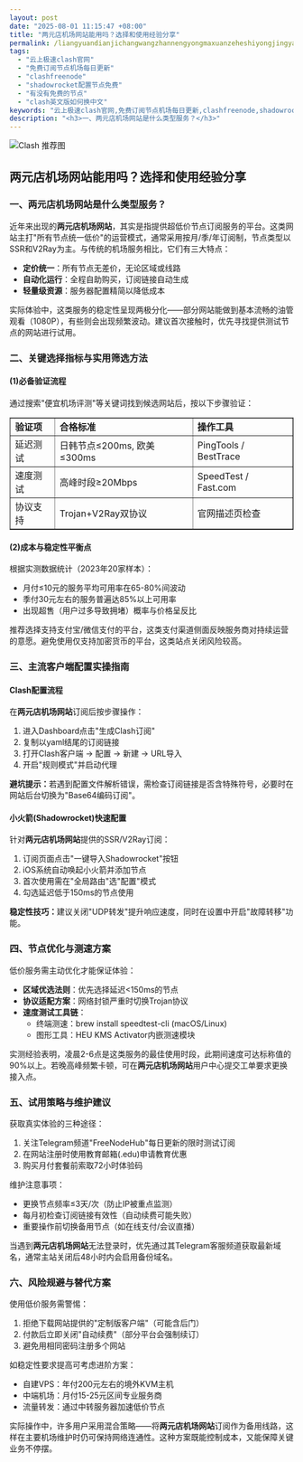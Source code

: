 ```yaml
---
layout: post
date: "2025-08-01 11:15:47 +08:00"
title: "两元店机场网站能用吗？选择和使用经验分享"
permalink: /liangyuandianjichangwangzhannengyongmaxuanzeheshiyongjingyanfenxiang/
tags:
  - "云上极速clash官网"
  - "免费订阅节点机场每日更新"
  - "clashfreenode"
  - "shadowrocket配置节点免费"
  - "有没有免费的节点"
  - "clash英文版如何换中文"
keywords: "云上极速clash官网,免费订阅节点机场每日更新,clashfreenode,shadowrocket配置节点免费,有没有免费的节点,clash英文版如何换中文"
description: "<h3>一、两元店机场网站是什么类型服务？</h3>"
---
```


![Clash 推荐图](https://clashjd.github.io/assets/img/免费节点订阅.png)

## 两元店机场网站能用吗？选择和使用经验分享

<h3>一、两元店机场网站是什么类型服务？</h3>
<p>近年来出现的<strong>两元店机场网站</strong>，其实是指提供超低价节点订阅服务的平台。这类网站主打"所有节点统一低价"的运营模式，通常采用按月/季/年订阅制，节点类型以SSR和V2Ray为主。与传统的机场服务相比，它们有三大特点：</p>
<ul>
<li><strong>定价统一</strong>：所有节点无差价，无论区域或线路</li>
<li><strong>自动化运行</strong>：全程自助购买，订阅链接自动生成</li>
<li><strong>轻量级资源</strong>：服务器配置精简以降低成本</li>
</ul>
<p>实际体验中，这类服务的稳定性呈现两极分化——部分网站能做到基本流畅的油管观看（1080P），有些则会出现频繁波动。建议首次接触时，优先寻找提供测试节点的网站进行试用。</p>
<h3>二、关键选择指标与实用筛选方法</h3>
<h4>(1)必备验证流程</h4>
<p>通过搜索"便宜机场评测"等关键词找到候选网站后，按以下步骤验证：</p>
<table border="1" style="border-collapse:collapse; width:100%">
<tr>
<td><strong>验证项</strong></td>
<td><strong>合格标准</strong></td>
<td><strong>操作工具</strong></td>
</tr>
<tr>
<td>延迟测试</td>
<td>日韩节点≤200ms, 欧美≤300ms</td>
<td>PingTools / BestTrace</td>
</tr>
<tr>
<td>速度测试</td>
<td>高峰时段≥20Mbps</td>
<td>SpeedTest / Fast.com</td>
</tr>
<tr>
<td>协议支持</td>
<td>Trojan+V2Ray双协议</td>
<td>官网描述页检查</td>
</tr>
</table>
<h4>(2)成本与稳定性平衡点</h4>
<p>根据实测数据统计（2023年20家样本）：</p>
<ul>
<li>月付≤10元的服务平均可用率在65-80%间波动</li>
<li>季付30元左右的服务普遍达85%以上可用率</li>
<li>出现超售（用户过多导致拥堵）概率与价格呈反比</li>
</ul>
<p>推荐选择支持支付宝/微信支付的平台，这类支付渠道侧面反映服务商对持续运营的意愿。避免使用仅支持加密货币的平台，这类站点关闭风险较高。</p>
<h3>三、主流客户端配置实操指南</h3>
<h4>Clash配置流程</h4>
<p>在<strong>两元店机场网站</strong>订阅后按步骤操作：</p>
<ol>
<li>进入Dashboard点击"生成Clash订阅"</li>
<li>复制以yaml结尾的订阅链接</li>
<li>打开Clash客户端 → 配置 → 新建 → URL导入</li>
<li>开启"规则模式"并启动代理</li>
</ol>
<p><strong>避坑提示：</strong>若遇到配置文件解析错误，需检查订阅链接是否含特殊符号，必要时在网站后台切换为"Base64编码订阅"。</p>
<h4>小火箭(Shadowrocket)快速配置</h4>
<p>针对<strong>两元店机场网站</strong>提供的SSR/V2Ray订阅：</p>
<ol>
<li>订阅页面点击"一键导入Shadowrocket"按钮</li>
<li>iOS系统自动唤起小火箭并添加节点</li>
<li>首次使用需在"全局路由"选"配置"模式</li>
<li>勾选延迟低于150ms的节点使用</li>
</ol>
<p><strong>稳定性技巧：</strong>建议关闭"UDP转发"提升响应速度，同时在设置中开启"故障转移"功能。</p>
<h3>四、节点优化与测速方案</h3>
<p>低价服务需主动优化才能保证体验：</p>
<ul>
<li><strong>区域优选法则</strong>：优先选择延迟<150ms的节点</li>
<li><strong>协议适配方案</strong>：网络封锁严重时切换Trojan协议</li>
<li><strong>速度测试工具链</strong>：
<ul>
<li>终端测速：brew install speedtest-cli (macOS/Linux)</li>
<li>图形工具：HEU KMS Activator内嵌测速模块</li>
</ul>
</li>
</ul>
<p>实测经验表明，凌晨2-6点是这类服务的最佳使用时段，此期间速度可达标称值的90%以上。若晚高峰频繁卡顿，可在<strong>两元店机场网站</strong>用户中心提交工单要求更换接入点。</p>
<h3>五、试用策略与维护建议</h3>
<p>获取真实体验的三种途径：</p>
<ol>
<li>关注Telegram频道"FreeNodeHub"每日更新的限时测试订阅</li>
<li>在网站注册时使用教育邮箱(.edu)申请教育优惠</li>
<li>购买月付套餐前索取72小时体验码</li>
</ol>
<p>维护注意事项：</p>
<ul>
<li>更换节点频率≤3天/次（防止IP被重点监测）</li>
<li>每月初检查订阅链接有效性（自动续费可能失败）</li>
<li>重要操作前切换备用节点（如在线支付/会议直播）</li>
</ul>
<p>当遇到<strong>两元店机场网站</strong>无法登录时，优先通过其Telegram客服频道获取最新域名，通常主站关闭后48小时内会启用备份域名。</p>
<h3>六、风险规避与替代方案</h3>
<p>使用低价服务需警惕：</p>
<ol>
<li>拒绝下载网站提供的"定制版客户端"（可能含后门）</li>
<li>付款后立即关闭"自动续费"（部分平台会强制续订）</li>
<li>避免用相同密码注册多个网站</li>
</ol>
<p>如稳定性要求提高可考虑进阶方案：</p>
<ul>
<li>自建VPS：年付200元左右的境外KVM主机</li>
<li>中端机场：月付15-25元区间专业服务商</li>
<li>流量转发：通过中转服务器加速低价节点</li>
</ul>
<p>实际操作中，许多用户采用混合策略——将<strong>两元店机场网站</strong>订阅作为备用线路，这样在主要机场维护时仍可保持网络连通性。这种方案既能控制成本，又能保障关键业务不停摆。</p>